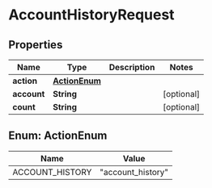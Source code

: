 

# AccountHistoryRequest

## Properties

Name | Type | Description | Notes
------------ | ------------- | ------------- | -------------
**action** | [**ActionEnum**](#ActionEnum) |  | 
**account** | **String** |  |  [optional]
**count** | **String** |  |  [optional]



## Enum: ActionEnum

Name | Value
---- | -----
ACCOUNT_HISTORY | &quot;account_history&quot;



